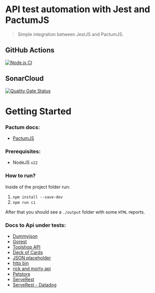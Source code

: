 # API test automation with Jest and PactumJS

> Simple integration between JestJS and PactumJS.

## GitHub Actions

[![Node.js CI](https://github.com/taylorteixeira/prova02-integration-test-Taylor/actions/workflows/node.js.yml/badge.svg?branch=master)](https://github.com/taylorteixeira/prova02-integration-test-Taylor/actions/workflows/node.js.yml)


## SonarCloud

[![Quality Gate Status](https://sonarcloud.io/api/project_badges/measure?project=taylorteixeira_prova02-integration-test-Taylor&metric=alert_status)](https://sonarcloud.io/summary/new_code?id=taylorteixeira_prova02-integration-test-Taylor)

# Getting Started

### Pactum docs:
 - [PactumJS](https://pactumjs.github.io/)

### Prerequisites:
 - NodeJS `v22`

### How to run?

Inside of the project folder run:

 1. `npm install --save-dev`
 1. `npm run ci`

After that you should see a `./output` folder with some `HTML` reports.

### Docs to Api under tests: 
 - [Dummyjson](https://dummyjson.com/docs)
 - [Gorest](https://gorest.co.in/)
 - [Toolshop API](https://api.practicesoftwaretesting.com/api/documentation)
 - [Deck of Cards](https://deckofcardsapi.com/)
 - [JSON placeholder](https://jsonplaceholder.typicode.com/)
 - [http bin](http://httpbin.org/)
 - [rick and morty api](https://rickandmortyapi.com/documentation/#rest)
 - [Petstore](https://petstore.swagger.io/#/) 
 - [ServeRest](https://serverest.dev/#/)
 - [ServeRest - Datadog](https://p.datadoghq.eu/sb/421fcfee-35ec-11ee-b87f-da7ad0900005-2aaf85264a89d11b7001bcab452a266e?refresh_mode=sliding&theme=light&tpl_var_env%5B0%5D=serverest.dev&from_ts=1699931511294&to_ts=1699932411294&live=true)
